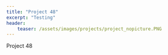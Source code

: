 ```yaml
---
title: "Project 48"
excerpt: "Testing"
header:
    teaser: /assets/images/projects/project_nopicture.PNG
---
```


Project 48